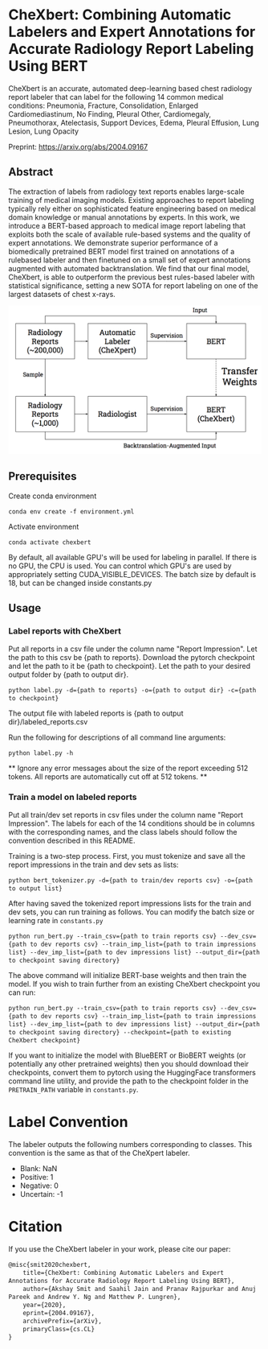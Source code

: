 
# CheXbert: Combining Automatic Labelers and Expert Annotations for Accurate Radiology Report Labeling Using BERT

CheXbert is an accurate, automated deep-learning based chest radiology report labeler that can label for the following 14 common medical conditions: Pneumonia, Fracture, Consolidation, Enlarged Cardiomediastinum, No Finding, Pleural Other, Cardiomegaly, Pneumothorax, Atelectasis, Support Devices, Edema, Pleural Effusion, Lung Lesion, Lung Opacity

Preprint: https://arxiv.org/abs/2004.09167

## Abstract

The extraction of labels from radiology text reports enables large-scale training of medical imaging models. Existing approaches to report labeling typically rely either on sophisticated feature engineering based on medical domain knowledge or manual annotations by experts. In this work, we introduce a BERT-based approach to medical image report labeling that exploits both the scale of available rule-based systems and the quality of expert annotations. We demonstrate superior performance of a biomedically pretrained BERT model first trained on annotations of a rulebased labeler and then finetuned on a small set of expert annotations augmented with automated backtranslation. We find that our final model, CheXbert, is able to outperform the previous best rules-based labeler with statistical significance, setting a new SOTA for report labeling on one of the largest datasets of chest x-rays.

![The CheXbert approach](figures/chexbert.png)

## Prerequisites 

Create conda environment

```
conda env create -f environment.yml
```

Activate environment

```
conda activate chexbert
```

By default, all available GPU's will be used for labeling in parallel. If there is no GPU, the CPU is used. You can control which GPU's are used by appropriately setting CUDA_VISIBLE_DEVICES. The batch size by default is 18, but can be changed inside constants.py

## Usage

### Label reports with CheXbert

Put all reports in a csv file under the column name "Report Impression". Let the path to this csv be {path to reports}. Download the pytorch checkpoint and let the path to it be {path to checkpoint}. Let the path to your desired output folder by {path to output dir}. 

```
python label.py -d={path to reports} -o={path to output dir} -c={path to checkpoint} 
```

The output file with labeled reports is {path to output dir}/labeled_reports.csv

Run the following for descriptions of all command line arguments:

```
python label.py -h
```

** Ignore any error messages about the size of the report exceeding 512 tokens. All reports are automatically cut off at 512 tokens. **

### Train a model on labeled reports

Put all train/dev set reports in csv files under the column name "Report Impression". The labels for each of the 14 conditions should be in columns with the corresponding names, and the class labels should follow the convention described in this README.

Training is a two-step process. First, you must tokenize and save all the report impressions in the train and dev sets as lists:

```
python bert_tokenizer.py -d={path to train/dev reports csv} -o={path to output list}
```

After having saved the tokenized report impressions lists for the train and dev sets, you can run training as follows. You can modify the batch size or learning rate in ```constants.py```

```
python run_bert.py --train_csv={path to train reports csv} --dev_csv={path to dev reports csv} --train_imp_list={path to train impressions list} --dev_imp_list={path to dev impressions list} --output_dir={path to checkpoint saving directory}
```

The above command will initialize BERT-base weights and then train the model. If you wish to train further from an existing CheXbert checkpoint you can run:

```
python run_bert.py --train_csv={path to train reports csv} --dev_csv={path to dev reports csv} --train_imp_list={path to train impressions list} --dev_imp_list={path to dev impressions list} --output_dir={path to checkpoint saving directory} --checkpoint={path to existing CheXbert checkpoint}
```

If you want to initialize the model with BlueBERT or BioBERT weights (or potentially any other pretrained weights) then you should download their checkpoints, convert them to pytorch using the HuggingFace transformers command line utility, and provide the path to the checkpoint folder in the ```PRETRAIN_PATH``` variable in ```constants.py```.

# Label Convention

The labeler outputs the following numbers corresponding to classes. This convention is the same as that of the CheXpert labeler.

- Blank: NaN
- Positive: 1
- Negative: 0
- Uncertain: -1

# Citation

If you use the CheXbert labeler in your work, please cite our paper:

```
@misc{smit2020chexbert,
	title={CheXbert: Combining Automatic Labelers and Expert Annotations for Accurate Radiology Report Labeling Using BERT},
	author={Akshay Smit and Saahil Jain and Pranav Rajpurkar and Anuj Pareek and Andrew Y. Ng and Matthew P. Lungren},
	year={2020},
	eprint={2004.09167},
	archivePrefix={arXiv},
	primaryClass={cs.CL}
}
```
